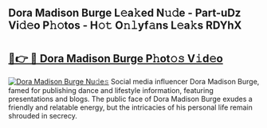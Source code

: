 ## Dora Madison Burge L𝚎a𝚔ed N𝚞𝚍e - Part-uDz Vi𝚍𝚎o P𝚑𝚘tos - H𝚘𝚝 O𝚗𝚕yf𝚊ns L𝚎a𝚔s RDYhX

# <h2><a href="http://kf24j6.oniu.top/?m=Dora+Madison+Burge">🔗👉 🔴 Dora Madison Burge P𝚑ot𝚘𝚜 V𝚒d𝚎o</a></h2>

[![Dora Madison Burge Nu𝚍e𝚜](https://i.imgur.com/0qMVB7G.gif)](http://kf24j6.oniu.top/?m=Dora+Madison+Burge)
Social media influencer Dora Madison Burge, famed for publishing dance and lifestyle information, featuring presentations and blogs. The public face of Dora Madison Burge exudes a friendly and relatable energy, but the intricacies of his personal life remain shrouded in secrecy.  
